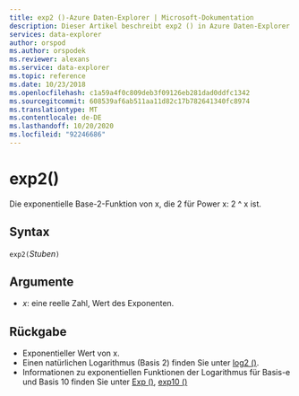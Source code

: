 ```yaml
---
title: exp2 ()-Azure Daten-Explorer | Microsoft-Dokumentation
description: Dieser Artikel beschreibt exp2 () in Azure Daten-Explorer.
services: data-explorer
author: orspod
ms.author: orspodek
ms.reviewer: alexans
ms.service: data-explorer
ms.topic: reference
ms.date: 10/23/2018
ms.openlocfilehash: c1a59a4f0c809deb3f09126eb281dad0ddfc1342
ms.sourcegitcommit: 608539af6ab511aa11d82c17b782641340fc8974
ms.translationtype: MT
ms.contentlocale: de-DE
ms.lasthandoff: 10/20/2020
ms.locfileid: "92246686"
---
```

# <a name="exp2"></a>exp2()

Die exponentielle Base-2-Funktion von x, die 2 für Power x: 2 ^ x ist.  

## <a name="syntax"></a>Syntax

`exp2(`*Stuben*`)`

## <a name="arguments"></a>Argumente

* *x*: eine reelle Zahl, Wert des Exponenten.

## <a name="returns"></a>Rückgabe

* Exponentieller Wert von x.
* Einen natürlichen Logarithmus (Basis 2) finden Sie unter [log2 ()](log2-function.md).
* Informationen zu exponentiellen Funktionen der Logarithmus für Basis-e und Basis 10 finden Sie unter [Exp ()](exp-function.md), [exp10 ()](exp10-function.md)
